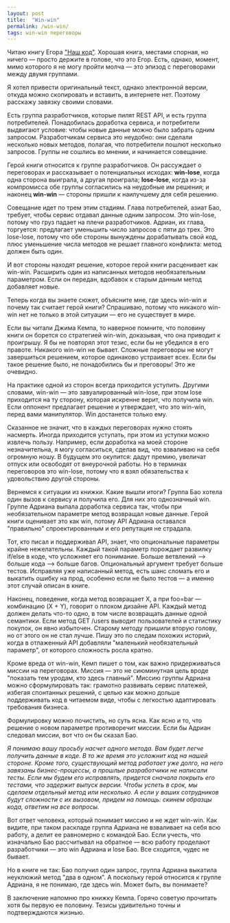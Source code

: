 ```yaml
---
layout: post
title:  "Win-win"
permalink: /win-win/
tags: win-win переговоры
---
```


[book]: https://www.piter.com/product/nash-kod-remeslo-professiya-iskusstvo

Читаю книгу Егора ["Наш код"][book]. Хорошая книга, местами спорная, но ничего — просто держите в голове, что это Егор. Есть, однако, момент, мимо которого я не могу пройти молча — это эпизод с переговорами между двумя группами.

Я хотел привести оригинальный текст, однако электронной версии, откуда можно скопировать и вставить, в интернете нет. Поэтому расскажу завязку своими словами.

Есть группа разработчиков, которые пилят REST API, и есть группа потребителей. Понадобилась доработка сервиса, и потребители выдвигают условие: чтобы новые данные можно было забрать одним запросом. Разработчикам сервиса это неудобно: они сделали несколько новых методов, полагая, что потребители пошлют несколько запросов. Группы не сошлись во мнении, и начинается совещание.

<!-- more -->

Герой книги относится к группе разработчиков. Он рассуждает о переговорах и рассказывает о потенциальных исходах: **win-lose**, когда одна сторона выиграла, а другая проиграла; **lose-lose**, когда из-за компромисса обе группы согласились на неудобные им решения; и наконец **win-win** — стороны пришли к наилучшему для себя решению.

Совещание идет по трем этим стадиям. Глава потребителей, азиат Бао, требует, чтобы сервис отдавал данные одним запросом. Это win-lose, потому что груз падает на плечи разработчиков. Адриан, их глава, торгуется: предлагает уменьшить число запросов с пяти до трех. Это lose-lose, потому что обе стороны вынуждены дорабатывать свой код, плюс уменьшение числа методов не решает главного конфликта: метод должен быть один.

И вот стороны находят решение, которое герой книги расценивает как win-win. Расширить один из написанных методов необязательным параметром. Если он передан, вдобавок к старым данным метод добавляет новые.

Теперь когда вы знаете сюжет, объясните мне, где здесь win-win и почему так считает герой книги? Спрашиваю, потому что никакого win-win нет не только в этой ситуации — его не существует в мире.

Если вы читали Джима Кемпа, то наверное помните, что половину книги он борется со стратегией win-win, доказывая, что она приводит к проигрышу. Я бы не повторял этот тезис, если бы не убедился в его правоте. Никакого win-win не бывает. Сложные переговоры не могут завершиться решением, которое одинаково устраивает всех. Если бы такое решение было, не понадобились бы и преговоры! Это же очевидно.

На практике одной из сторон всегда приходится уступить. Другими словами, win-win — это завуалированный win-lose, при этом lose приходится на ту сторону, которая искренне верит, что получила win. Если оппонент предлагает решение и утверждает, что это win-win, перед вами манипулятор. Win достанется только ему.

Сказанное не значит, что в каждых переговорах нужно стоять насмерть. Иногда приходится уступать, при этом из уступки можно извлечь пользу. Например, если доработка на моей стороне незначительна, я могу согласиться, сделав вид, что взваливаю на себя огромную ношу. В будущем это окупится: дадут премию, увеличат отпуск или освободят от внеурочной работы. Но в терминах переговоров это win-lose, потому что я взял обязательства к удовольствию другой стороны.

Вернемся к ситуации из книжки. Какие вышли итоги? Группа Бао хотела один вызов к сервису и получила его. Для них это однозначный win. Группе Адриана выпала доработка сервиса так, чтобы при необязательном параметре метод возвращал новые данные. Герой книги оценивает это как win, потому API Адриана оставался "правильно" спроектированным и его репутация не страдала.

Тот, кто писал и поддерживал API, знает, что опциональные параметры крайне нежелательны. Каждый такой параметр порождает развилку if/else в коде, что усложняет его понимание. Больше ветвлений —> больше кода —> больше багов. Опциональный аргумент требует больше тестов. Исправляя уже написанный метод, есть шанс сломать его и выкатить ошибку на прод, особенно если не было тестов — а именно этот случай описан в книге.

Наконец, поведение, когда метод возвращает X, а при foo=bar — комбинацию (X + Y), говорит о плохом дизайне API. Каждый метод должен делать что-то одно, в том числе возвращать данные одной семантики. Если метод GET /users выводит пользователей и статистику покупок, он явно избыточен. Старому методу пришили вторую голову, но от этого он не стал лучше. Пишу это по следам похожих историй, когда в отлаженный API добавляли "маленький необязательный параметр", от которого сложность росла кратно.

Кроме вреда от win-win, Кемп пишет о том, как важно придерживаться миссии на переговорах. Миссия — это не сиюминутная цель вроде "показать тем уродам, кто здесь главный". Миссию группы Адриана можно сформулировать так: грамотно развивать сервис платежей, избегая спонтанных решений, с целью как можно дольше поддерживать код в читаемом виде, чтобы с легкостью адаптировать требования бизнеса.

Формулировку можно почистить, но суть ясна. Как ясно и то, что решение о новом параметре противоречит миссии. Если бы Адриан следовал миссии, вот что он бы сказал Бао.

*Я понимаю вашу просьбу насчет одного метода. Вам будет легче получить данные в коде. В то же время это усложнит код на нашей стороне. Кроме того, существующий метод работает уже долго, на него завязаны бизнес-процессы, а прошлые разработчики не написали тесты. Если мы будем его исправлять, придется сначала покрыть его тестами, что задержит выпуск версии. Чтобы успеть в срок, мы сделаем отдельный метод или несколько. А если у ваших сотрудников будут сложности с их вызовом, придем на помощь: скинем образцы кода, ответим на все вопросы.*

Вот ответ человека, который понимает миссию и не ждет win-win. Как видите, при таком раскладе группа Адриана не взваливает на себя всю работу, а делит ее равномерно с командой Бао. Если учесть, что изначально Бао рассчитывал на обратное — всю работу проделают разработчики — это win Адриана и lose Бао. Все сходится, чудес не бывает.

Но в книге не так: Бао получил один запрос, группа Адриана выкатила неуклюжий метод "два в одном". А поскольку герой относится к группе Адриана, я не понимаю, где здесь win. Может быть, вы понимаете?

В заключение напомню про книжку Кемпа. Горячо советую прочитать хотя бы первую ее половину. Тезисы удивительно точны и подтверждаются жизнью.
